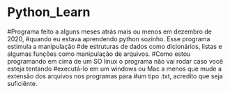 # Python_Learn 
#Programa feito a alguns meses atrás mais ou menos em dezembro de 2020,
#quando eu estava aprendendo python sozinho. Esse programa estimula a manipulação
#de estruturas de dados como dicionários, listas e algumas funções como manipulação de arquivos. 
#Como estou programando em cima de um SO linux o programa não vai rodar caso você esteja tentando 
#executá-lo em um windows ou Mac a menos que mude  a extensão dos arquivos nos programas para 
#um tipo .txt, acredito que seja suficiênte. 
